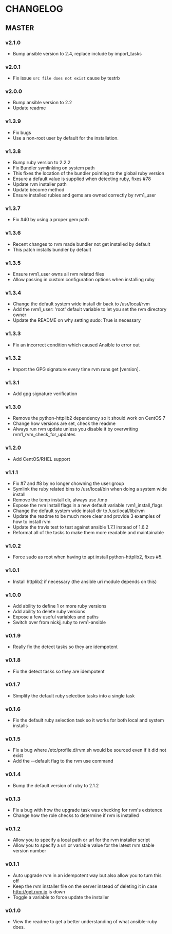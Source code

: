 # CHANGELOG
## MASTER

### v2.1.0
* Bump ansible version to 2.4, replace include by import_tasks

### v2.0.1
* Fix issue `src file does not exist` cause by testrb

### v2.0.0
* Bump ansible version to 2.2
* Update readme

### v1.3.9
* Fix bugs
* Use a non-root user by default for the installation.

### v1.3.8
* Bump ruby version to 2.2.2
* Fix Bundler symlinking on system path
* This fixes the location of the bundler pointing to the global ruby version
* Ensure a default value is supplied when detecting ruby, fixes #78
* Update rvm installer path
* Update become method
* Ensure installed rubies and gems are owned correctly by rvm1_user

### v1.3.7
* Fix #40 by using a proper gem path

### v1.3.6
* Recent changes to rvm made bundler not get installed by default
* This patch installs bundler by default

### v1.3.5
* Ensure rvm1_user owns all rvm related files
* Allow passing in custom configuration options when installing ruby
	
### v1.3.4
* Change the default system wide install dir back to /usr/local/rvm
* Add the rvm1_user: 'root' default variable to let you set the rvm directory owner
* Update the README on why setting sudo: True is necessary

### v1.3.3
* Fix an incorrect condition which caused Ansible to error out

### v1.3.2
* Import the GPG signature every time rvm runs get [version].

### v1.3.1
* Add gpg signature verification

### v1.3.0
* Remove the python-httplib2 dependency so it should work on CentOS 7
* Change how versions are set, check the readme
* Always run rvm update unless you disable it by overwriting rvm1_rvm_check_for_updates

### v1.2.0
* Add CentOS/RHEL support 

### v1.1.1
* Fix #7 and #8 by no longer chowning the user:group
* Symlink the ruby related bins to /usr/local/bin when doing a system wide install
* Remove the temp install dir, always use /tmp
* Expose the rvm install flags in a new default variable rvm1_install_flags
* Change the default system wide install dir to /usr/local/lib/rvm
* Update the readme to be much more clear and provide 3 examples of how to install rvm
* Update the travis test to test against ansible 1.7.1 instead of 1.6.2
* Reformat all of the tasks to make them more readable and maintainable

### v1.0.2
* Force sudo as root when having to apt install python-httplib2, fixes #5.

### v1.0.1
* Install httplib2 if necessary (the ansible uri module depends on this)


### v1.0.0
* Add ability to define 1 or more ruby versions
* Add ability to delete ruby versions
* Expose a few useful variables and paths
* Switch over from nickjj.ruby to rvm1-ansible

### v0.1.9
* Really fix the detect tasks so they are idempotent

### v0.1.8
* Fix the detect tasks so they are idempotent

### v0.1.7
* Simplify the default ruby selection tasks into a single task

### v0.1.6
* Fix the default ruby selection task so it works for both local and system installs

### v0.1.5
* Fix a bug where /etc/profile.d/rvm.sh would be sourced even if it did not exist
* Add the --default flag to the rvm use command

### v0.1.4
* Bump the default version of ruby to 2.1.2

### v0.1.3
* Fix a bug with how the upgrade task was checking for rvm's existence
* Change how the role checks to determine if rvm is installed

### v0.1.2
* Allow you to specify a local path or url for the rvm installer script
* Allow you to specify a url or variable value for the latest rvm stable version number

### v0.1.1
* Auto upgrade rvm in an idempotent way but also allow you to turn this off
* Keep the rvm installer file on the server instead of deleting it in case http://get.rvm.io is down
* Toggle a variable to force update the installer

### v0.1.0
* View the readme to get a better understanding of what ansible-ruby does.
